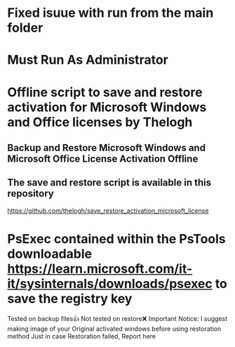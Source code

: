 # Fixed isuue with run from the main folder
# Must Run As Administrator
# Offline script to save and restore activation for Microsoft Windows and Office licenses by Thelogh
## Backup and Restore Microsoft Windows and Microsoft Office License Activation Offline
## The save and restore script is available in this repository
https://github.com/thelogh/save_restore_activation_microsoft_license
# PsExec contained within the PsTools downloadable https://learn.microsoft.com/it-it/sysinternals/downloads/psexec to save the registry key
Tested on backup files👍
Not tested on restore❌
Important Notice: I suggest making image of your Original activated windows before using restoration method Just in case Restoration failed, Report here


